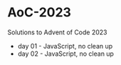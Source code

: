 # AoC-2023
Solutions to Advent of Code 2023

- day 01 - JavaScript, no clean up
- day 02 - JavaScript, no clean up
